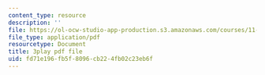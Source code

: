 ```yaml
---
content_type: resource
description: ''
file: https://ol-ocw-studio-app-production.s3.amazonaws.com/courses/11-384-malaysia-sustainable-cities-practicum-spring-2018/fd71e196fb5f8096cb224fb02c23eb6f_KFajwRMlo0s.pdf
file_type: application/pdf
resourcetype: Document
title: 3play pdf file
uid: fd71e196-fb5f-8096-cb22-4fb02c23eb6f
---
```

